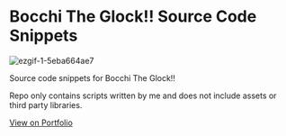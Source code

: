# Bocchi The Glock!! Source Code Snippets

![ezgif-1-5eba664ae7](https://github.com/i-Jiro/Unity3D-Bocchi_The_Glock_Source/assets/10013436/460b749e-7932-4bf8-b684-1c64ffc8c4d3)

 Source code snippets for Bocchi The Glock!!
 
 Repo only contains scripts written by me and does not include assets or third party libraries.

[View on Portfolio](https://www.ijiro.dev/bocchi)
